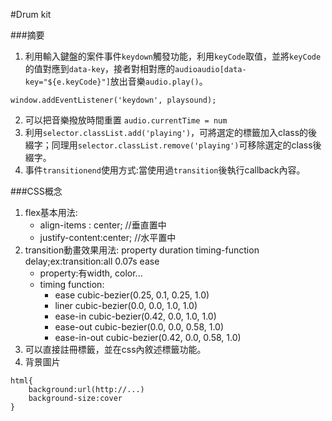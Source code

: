 #Drum kit

###摘要

1. 利用輸入鍵盤的案件事件`keydown`觸發功能，利用`keyCode`取值，並將`keyCode`的值對應到`data-key`，接者對相對應的`audioaudio[data-key="${e.keyCode}"]`放出音樂`audio.play()`。

```
window.addEventListener('keydown', playsound);
```

2. 可以把音樂撥放時間重置 `audio.currentTime = num`
3. 利用`selector.classList.add('playing')`，可將選定的標籤加入class的後綴字；同理用`selector.classList.remove('playing')`可移除選定的class後綴字。
4. 事件`transitionend`使用方式:當使用過`transition`後執行callback內容。

###CSS概念

1. flex基本用法:
	- align-items : center; //垂直置中
	- justify-content:center; //水平置中
2. transition動畫效果用法: property duration timing-function delay;ex:transition:all 0.07s ease
	- property:有width, color...
	- timing function:
		- ease cubic-bezier(0.25, 0.1, 0.25, 1.0)
		- liner cubic-bezier(0.0, 0.0, 1.0, 1.0)
		- ease-in cubic-bezier(0.42, 0.0, 1.0, 1.0)
		- ease-out cubic-bezier(0.0, 0.0, 0.58, 1.0)
		- ease-in-out cubic-bezier(0.42, 0.0, 0.58, 1.0)
3. 可以直接註冊標籤，並在css內敘述標籤功能。
4. 背景圖片

```
html{
	background:url(http://...)
    background-size:cover
}
```